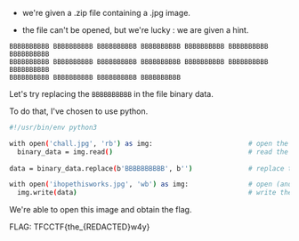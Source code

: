 - we're given a .zip file containing a .jpg image.  

- the file can't be opened, but we're lucky : we are given a hint.  

```
BBBBBBBBBB BBBBBBBBBB BBBBBBBBBB BBBBBBBBBB BBBBBBBBBB BBBBBBBBBB BBBBBBBBBB
BBBBBBBBBB BBBBBBBBBB BBBBBBBBBB BBBBBBBBBB BBBBBBBBBB BBBBBBBBBB BBBBBBBBBB 
BBBBBBBBBB BBBBBBBBBB BBBBBBBBBB BBBBBBBBBB
```

Let's try replacing the `BBBBBBBBBB` in the file binary data.  

To do that, I've chosen to use python.

```bash
#!/usr/bin/env python3

with open('chall.jpg', 'rb') as img:                        # open the .jpg file in 'read binary' mode
  binary_data = img.read()                                  # read the data and save it into a variable
  
data = binary_data.replace(b'BBBBBBBBBB', b'')              # replace the 10-B's sequence with nothing. 

with open('ihopethisworks.jpg', 'wb') as img:               # open (and create, in this case) a new .jpg file
  img.write(data)                                           # write the resulted data into this file.
```

We're able to open this image and obtain the flag.  

FLAG: TFCCTF{the_{REDACTED}w4y}



